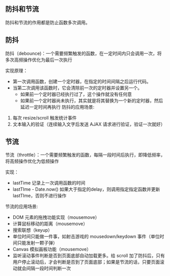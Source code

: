 
## 防抖和节流
防抖和节流的作用都是防止函数多次调用。

## 防抖
防抖（debounce)：一个需要频繁触发的函数，在一定时间内只会调用一次，将多次高频操作优化为最后一次执行

实现原理：
* 第一次调用函数，创建一个定时器，在指定的时间间隔之后运行代码。
* 当第二次调用该函数时，它会清除前一次的定时器并设置另一个。
    * 如果前一个定时器已经执行过了，这个操作就没有任何意
    * 如果前一个定时器尚未执行，其实就是将其替换为一个新的定时器，然后延迟一定时间再执行
防抖的应用场景:
1. 每次 resize/scroll 触发统计事件
2. 文本输入的验证（连续输入文字后发送 AJAX 请求进行验证，验证一次就好）

## 节流
节流（throttle）：一个需要频繁触发的函数，每隔一段时间后执行，即降低频率，将高频操作优化为低频操作


实现：
* lastTime 记录上一次调用函数的时间
* lastTIme - Date.now() 如果大于指定的delay，则调用指定指定函数并更新lastTIme，否则不进行操作


节流的应用场景:
* DOM 元素的拖拽功能实现（mousemove）
* 计算鼠标移动的距离（mousemove）
* 搜索联想（keyup）
* 单位时间只能做一件事，如射击游戏的 mousedown/keydown 事件（单位时间只能发射一颗子弹）
* Canvas 模拟画板功能（mousemove）
* 监听滚动事件判断是否到页面底部自动加载更多。给 scroll 加了防抖后，只有用户停止滚动后，才会判断是否到了页面底部；如果是节流的话，只要页面滚动就会间隔一段时间判断一次